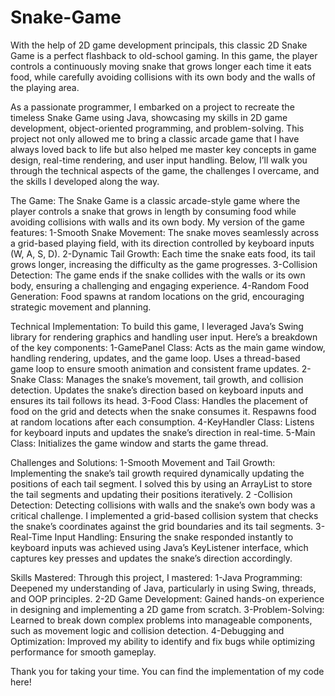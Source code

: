 # Snake-Game
With the help of 2D game development principals, this classic 2D Snake Game is a perfect flashback to old-school gaming. In this game, the player controls a continuously moving snake that grows longer each time it eats food, while carefully avoiding collisions with its own body and the walls of the playing area.

  As a passionate programmer, I embarked on a project to recreate the timeless Snake Game using Java, showcasing my skills in 2D game development, object-oriented programming, and problem-solving. This project not only allowed me to bring a classic arcade game that I have always loved back to life but also helped me master key concepts in game design, real-time rendering, and user input handling. Below, I’ll walk you through the technical aspects of the game, the challenges I overcame, and the skills I developed along the way.

The Game:
The Snake Game is a classic arcade-style game where the player controls a snake that grows in length by consuming food while avoiding collisions with walls and its own body. My version of the game features:
  1-Smooth Snake Movement: The snake moves seamlessly across a grid-based playing field, with its direction controlled by keyboard inputs (W, A, S, D).
  2-Dynamic Tail Growth: Each time the snake eats food, its tail grows longer, increasing the difficulty as the game progresses.
  3-Collision Detection: The game ends if the snake collides with the walls or its own body, ensuring a challenging and engaging experience.
  4-Random Food Generation: Food spawns at random locations on the grid, encouraging strategic movement and planning.

Technical Implementation:
To build this game, I leveraged Java’s Swing library for rendering graphics and handling user input. Here’s a breakdown of the key components:
  1-GamePanel Class: Acts as the main game window, handling rendering, updates, and the game loop. Uses a thread-based game loop to ensure smooth animation and consistent frame updates.
  2-Snake Class: Manages the snake’s movement, tail growth, and collision detection. Updates the snake’s direction based on keyboard inputs and ensures its tail follows its head.
  3-Food Class: Handles the placement of food on the grid and detects when the snake consumes it. Respawns food at random locations after each consumption.
  4-KeyHandler Class: Listens for keyboard inputs and updates the snake’s direction in real-time.
  5-Main Class: Initializes the game window and starts the game thread.

Challenges and Solutions:
  1-Smooth Movement and Tail Growth: Implementing the snake’s tail growth required dynamically updating the positions of each tail segment. I solved this by using an ArrayList to store the tail segments and updating their positions iteratively.
 2 -Collision Detection: Detecting collisions with walls and the snake’s own body was a critical challenge. I implemented a grid-based collision system that checks the snake’s coordinates against the grid boundaries and its tail segments.
  3-Real-Time Input Handling: Ensuring the snake responded instantly to keyboard inputs was achieved using Java’s KeyListener interface, which captures key presses and updates the snake’s direction accordingly.

Skills Mastered:
Through this project, I mastered:
  1-Java Programming: Deepened my understanding of Java, particularly in using Swing, threads, and OOP principles.
  2-2D Game Development: Gained hands-on experience in designing and implementing a 2D game from scratch.
  3-Problem-Solving: Learned to break down complex problems into manageable components, such as movement logic and collision detection.
  4-Debugging and Optimization: Improved my ability to identify and fix bugs while optimizing performance for smooth gameplay.

  Thank you for taking your time. You can find the implementation of my code here!
